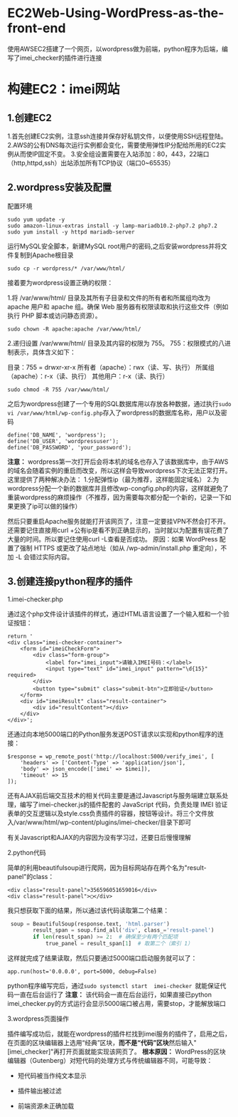 # EC2Web-Using-WordPress-as-the-front-end
使用AWSEC2搭建了一个网页，以wordpress做为前端，python程序为后端，编写了imei_checker的插件进行连接
# 构建EC2：imei网站 #
## 1.创建EC2 ##
1.首先创建EC2实例，注意ssh连接并保存好私钥文件，以便使用SSH远程登陆。
2.AWS的公有DNS每次运行实例都会变化，需要使用弹性IP分配给所用的EC2实例从而使IP固定不变。
3.安全组设置需要在入站添加：80，443，22端口（http,httpd,ssh）出站添加所有TCP协议（端口0~65535）
## 2.wordpress安装及配置 ##
配置环境
```
sudo yum update -y
sudo amazon-linux-extras install -y lamp-mariadb10.2-php7.2 php7.2
sudo yum install -y httpd mariadb-server
```
运行MySQL安全脚本，新建MySQL root用户的密码,之后安装wordpress并将文件复制到Apache根目录

`sudo cp -r wordpress/* /var/www/html/`

接着要为wordpress设置正确的权限：

1.将 /var/www/html/ 目录及其所有子目录和文件的所有者和所属组均改为 apache 用户和 apache 组。确保 Web 服务器有权限读取和执行这些文件（例如执行 PHP 脚本或访问静态资源）。

`sudo chown -R apache:apache /var/www/html/`

2.递归设置 /var/www/html/ 目录及其内容的权限为 755。
755：权限模式的八进制表示，具体含义如下：

目录：755 = drwxr-xr-x
所有者（apache）：rwx（读、写、执行）
所属组（apache）：r-x（读、执行）
其他用户：r-x（读、执行）

`sudo chmod -R 755 /var/www/html/`

之后为wordpress创建了一个专用的SQL数据库用以存放各种数据，通过执行`sudo vi /var/www/html/wp-config.php`存入了wordpress的数据库名称，用户以及密码
```
define('DB_NAME', 'wordpress');
define('DB_USER', 'wordpressuser');
define('DB_PASSWORD', 'your_password');
```
**注意：**
wordpress第一次打开后会将本机的域名也存入了该数据库中，由于AWS的域名会随着实例的重启而改变，所以这样会导致wordpress下次无法正常打开。这里提供了两种解决办法：
1.分配弹性ip（最为推荐，这样能固定域名）
2.为wordpress分配一个新的数据库并且修改wp-congfig.php的内容，这样就避免了重装wordpress的麻烦操作（不推荐，因为需要每次都分配一个新的，记录一下如果更换了ip可以做的操作）


然后只要重启Apache服务就能打开该网页了，注意一定要挂VPN不然会打不开。
还需要记住直接用curl +公有ip是看不到正确显示的，当时就以为配置有误花费了大量的时间。所以要记住使用curl -L查看是否成功。
原因：如果 WordPress 配置了强制 HTTPS 或更改了站点地址（如从 /wp-admin/install.php 重定向），不加 -L 会错过实际内容。
## 3.创建连接python程序的插件 ##
1.imei-checker.php

通过这个php文件设计该插件的样式，通过HTML语言设置了一个输入框和一个验证按钮：
```
return '
<div class="imei-checker-container">
    <form id="imeiCheckForm">
        <div class="form-group">
            <label for="imei_input">请输入IMEI号码：</label>
            <input type="text" id="imei_input" pattern="\d{15}" required>
        </div>
        <button type="submit" class="submit-btn">立即验证</button>
    </form>
    <div id="imeiResult" class="result-container">
        <div id="resultContent"></div>
    </div>
</div>';
```
还通过向本地5000端口的Python服务发送POST请求以实现和python程序的连接：
```
$response = wp_remote_post('http://localhost:5000/verify_imei', [
    'headers' => ['Content-Type' => 'application/json'],
    'body' => json_encode(['imei' => $imei]),
    'timeout' => 15
]);
```
还有AJAX前后端交互技术的相关代码主要是通过Javascript与服务端建立联系处理，编写了imei-checker.js的插件配套的 JavaScript 代码，负责处理 IMEI 验证表单的交互逻辑以及style.css负责插件的容器，按钮等设计。将三个文件放入/var/www/html/wp-content/plugins/imei-checker/目录下即可

有关Javascript和AJAX的内容因为没有学习过，还要日后慢慢理解

2.python代码

简单的利用beautifulsoup进行爬网，因为目标网站存在两个名为"result-panel"的class：
```
<div class="result-panel">356596051659016</div>
<div class="result-panel">◯</div>
```
我只想获取下面的结果，所以通过该代码读取第二个结果：
```python
 soup = BeautifulSoup(response.text, 'html.parser')
        result_span = soup.find_all('div', class_='result-panel')
        if len(result_span) >= 2:  # 确保至少有两个匹配项
            true_panel = result_span[1]  # 取第二个（索引 1）
```
这样就完成了结果读取，然后只要通过5000端口启动服务就可以了：
```
app.run(host='0.0.0.0', port=5000, debug=False)
```
python程序编写完后，通过`sudo systemctl start  imei-checker
`就能保证代码一直在后台运行了
**注意：**
该代码会一直在后台运行，如果直接已python imei_checker.py的方式运行会显示5000端口被占用，需要stop，才能解放端口


3.wordpress页面操作

插件编写成功后，就能在wordpress的插件栏找到imei服务的插件了，启用之后，在页面的区块编辑器上选用“经典”区块，**而不是“代码”区块**然后输入"[imei_checker]"再打开页面就能实现该网页了。
**根本原因：**
WordPress的区块编辑器（Gutenberg）对短代码的处理方式与传统编辑器不同，可能导致：

- 短代码被当作纯文本显示

- 插件输出被过滤

- 前端资源未正确加载
